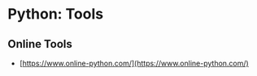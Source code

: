 # Python: Tools

## Online Tools

- [https://www.online-python.com/](https://www.online-python.com/)


